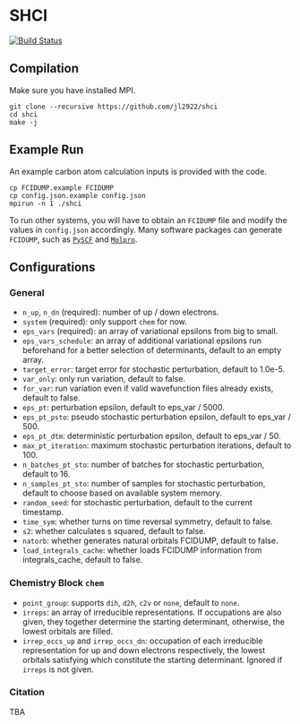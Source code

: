 # SHCI

[![Build Status](https://travis-ci.org/jl2922/shci.svg?branch=master)](https://travis-ci.org/jl2922/shci)

## Compilation
Make sure you have installed MPI.
```
git clone --recursive https://github.com/jl2922/shci
cd shci
make -j
```

## Example Run
An example carbon atom calculation inputs is provided with the code.
```
cp FCIDUMP.example FCIDUMP
cp config.json.example config.json
mpirun -n 1 ./shci
```
To run other systems, you will have to obtain an `FCIDUMP` file and modify the values in `config.json` accordingly.
Many software packages can generate `FCIDUMP`, such as [`PySCF`](https://github.com/sunqm/pyscf) and [`Molpro`](https://www.molpro.net/).

## Configurations
### General
* `n_up`, `n_dn` (required): number of up / down electrons.
* `system` (required): only support `chem` for now.
* `eps_vars` (required): an array of variational epsilons from big to small.
* `eps_vars_schedule`: an array of additional variational epsilons run beforehand for a better selection of determinants, default to an empty array.
* `target_error`: target error for stochastic perturbation, default to 1.0e-5.
* `var_only`: only run variation, default to false.
* `for_var`: run variation even if valid wavefunction files already exists, default to false.
* `eps_pt`: perturbation epsilon, default to eps_var / 5000.
* `eps_pt_psto`: pseudo stochastic perturbation epsilon, default to eps_var / 500.
* `eps_pt_dtm`: deterministic perturbation epsilon, default to eps_var / 50.
* `max_pt_iteration`: maximum stochastic perturbation iterations, default to 100.
* `n_batches_pt_sto`: number of batches for stochastic perturbation, default to 16.
* `n_samples_pt_sto`: number of samples for stochastic perturbation, default to choose based on available system memory.
* `random_seed`: for stochastic perturbation, default to the current timestamp.
* `time_sym`: whether turns on time reversal symmetry, default to false.
* `s2`: whether calculates s squared, default to false.
* `natorb`: whether generates natural orbitals FCIDUMP, default to false.
* `load_integrals_cache`: whether loads FCIDUMP information from integrals_cache, default to false.

### Chemistry Block `chem`
* `point_group`: supports `dih`, `d2h`, `c2v` or `none`, default to `none`.
* `irreps`: an array of irreducible representations. If occupations are also given, they together determine the starting determinant, otherwise, the lowest orbitals are filled.
* `irrep_occs_up` and `irrep_occs_dn`: occupation of each irreducible representation for up and down electrons respectively, the lowest orbitals satisfying which constitute the starting determinant. Ignored if `irreps` is not given.

### Citation
TBA
